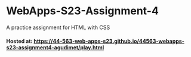 # WebApps-S23-Assignment-4
A practice assignment for HTML with CSS
#### Hosted at: https://44-563-web-apps-s23.github.io/44563-webapps-s23-assignment4-agudimet/play.html